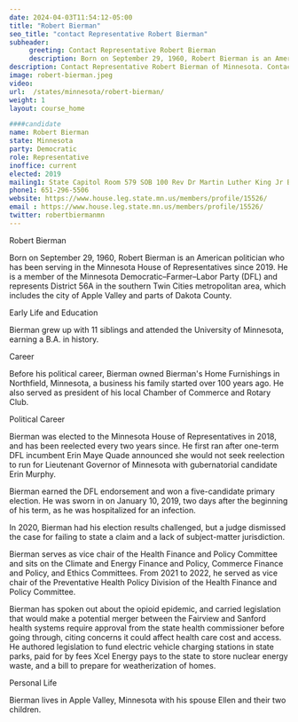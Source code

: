 ```yaml
---
date: 2024-04-03T11:54:12-05:00
title: "Robert Bierman"
seo_title: "contact Representative Robert Bierman"
subheader:
     greeting: Contact Representative Robert Bierman
     description: Born on September 29, 1960, Robert Bierman is an American politician who has been serving in the Minnesota House of Representatives since 2019. He is a member of the Minnesota Democratic–Farmer–Labor Party (DFL) and represents District 56A in the southern Twin Cities metropolitan area, which includes the city of Apple Valley and parts of Dakota County.
description: Contact Representative Robert Bierman of Minnesota. Contact information for Robert Bierman includes email address, phone number, and mailing address.
image: robert-bierman.jpeg
video:
url:  /states/minnesota/robert-bierman/
weight: 1
layout: course_home

####candidate
name: Robert Bierman
state: Minnesota
party: Democratic
role: Representative
inoffice: current
elected: 2019
mailing1: State Capitol Room 579 SOB 100 Rev Dr Martin Luther King Jr Blvd St. Paul, MN 55155-1298
phone1: 651-296-5506
website: https://www.house.leg.state.mn.us/members/profile/15526/
email : https://www.house.leg.state.mn.us/members/profile/15526/
twitter: robertbiermanmn
---
```


Robert Bierman

Born on September 29, 1960, Robert Bierman is an American politician who has been serving in the Minnesota House of Representatives since 2019. He is a member of the Minnesota Democratic–Farmer–Labor Party (DFL) and represents District 56A in the southern Twin Cities metropolitan area, which includes the city of Apple Valley and parts of Dakota County.

Early Life and Education

Bierman grew up with 11 siblings and attended the University of Minnesota, earning a B.A. in history.

Career

Before his political career, Bierman owned Bierman's Home Furnishings in Northfield, Minnesota, a business his family started over 100 years ago. He also served as president of his local Chamber of Commerce and Rotary Club.

Political Career

Bierman was elected to the Minnesota House of Representatives in 2018, and has been reelected every two years since. He first ran after one-term DFL incumbent Erin Maye Quade announced she would not seek reelection to run for Lieutenant Governor of Minnesota with gubernatorial candidate Erin Murphy.

Bierman earned the DFL endorsement and won a five-candidate primary election. He was sworn in on January 10, 2019, two days after the beginning of his term, as he was hospitalized for an infection.

In 2020, Bierman had his election results challenged, but a judge dismissed the case for failing to state a claim and a lack of subject-matter jurisdiction.

Bierman serves as vice chair of the Health Finance and Policy Committee and sits on the Climate and Energy Finance and Policy, Commerce Finance and Policy, and Ethics Committees. From 2021 to 2022, he served as vice chair of the Preventative Health Policy Division of the Health Finance and Policy Committee.

Bierman has spoken out about the opioid epidemic, and carried legislation that would make a potential merger between the Fairview and Sanford health systems require approval from the state health commissioner before going through, citing concerns it could affect health care cost and access. He authored legislation to fund electric vehicle charging stations in state parks, paid for by fees Xcel Energy pays to the state to store nuclear energy waste, and a bill to prepare for weatherization of homes.

Personal Life

Bierman lives in Apple Valley, Minnesota with his spouse Ellen and their two children.
